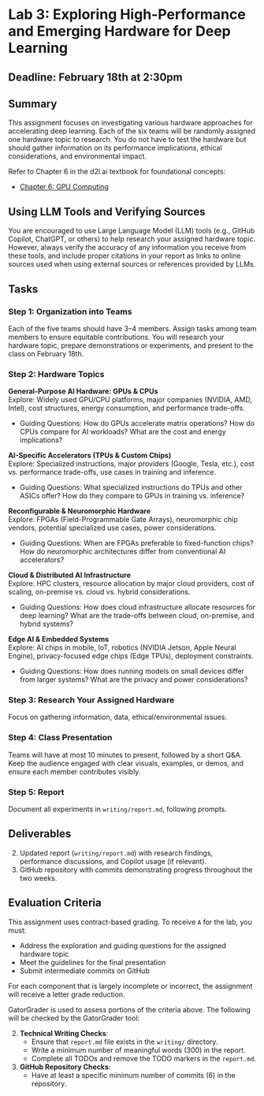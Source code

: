 # Lab 3: Exploring High-Performance and Emerging Hardware for Deep Learning
## Deadline: February 18th at 2:30pm

## Summary
This assignment focuses on investigating various hardware approaches for accelerating deep learning. Each of the six teams will be randomly assigned one hardware topic to research. You do not have to test the hardware but should gather information on its performance implications, ethical considerations, and environmental impact.  

Refer to Chapter 6 in the d2l.ai textbook for foundational concepts:
- [Chapter 6: GPU Computing](https://d2l.ai/chapter_computational-performance/index.html)

## Using LLM Tools and Verifying Sources
You are encouraged to use Large Language Model (LLM) tools (e.g., GitHub Copilot, ChatGPT, or others) to help research your assigned hardware topic. However, always verify the accuracy of any information you receive from these tools, and include proper citations in your report as links to online sources used when using external sources or references provided by LLMs.

## Tasks

### Step 1: Organization into Teams
Each of the five teams should have 3–4 members. Assign tasks among team members to ensure equitable contributions. You will research your hardware topic, prepare demonstrations or experiments, and present to the class on February 18th.

### Step 2: Hardware Topics

**General-Purpose AI Hardware: GPUs & CPUs**  
Explore: Widely used GPU/CPU platforms, major companies (NVIDIA, AMD, Intel), cost structures, energy consumption, and performance trade-offs.  
- Guiding Questions: How do GPUs accelerate matrix operations? How do CPUs compare for AI workloads? What are the cost and energy implications?

**AI-Specific Accelerators (TPUs & Custom Chips)**  
Explore: Specialized instructions, major providers (Google, Tesla, etc.), cost vs. performance trade-offs, use cases in training and inference.  
- Guiding Questions: What specialized instructions do TPUs and other ASICs offer? How do they compare to GPUs in training vs. inference?

**Reconfigurable & Neuromorphic Hardware**  
Explore: FPGAs (Field-Programmable Gate Arrays), neuromorphic chip vendors, potential specialized use cases, power considerations.  
- Guiding Questions: When are FPGAs preferable to fixed-function chips? How do neuromorphic architectures differ from conventional AI accelerators?

**Cloud & Distributed AI Infrastructure**  
Explore: HPC clusters, resource allocation by major cloud providers, cost of scaling, on-premise vs. cloud vs. hybrid considerations.  
- Guiding Questions: How does cloud infrastructure allocate resources for deep learning? What are the trade-offs between cloud, on-premise, and hybrid systems?

**Edge AI & Embedded Systems**  
Explore: AI chips in mobile, IoT, robotics (NVIDIA Jetson, Apple Neural Engine), privacy-focused edge chips (Edge TPUs), deployment constraints.  
- Guiding Questions: How does running models on small devices differ from larger systems? What are the privacy and power considerations?

### Step 3: Research Your Assigned Hardware
Focus on gathering information, data, ethical/environmental issues.

### Step 4: Class Presentation
Teams will have at most 10 minutes to present, followed by a short Q&A. Keep the audience engaged with clear visuals, examples, or demos, and ensure each member contributes visibly.

### Step 5: Report
Document all experiments in `writing/report.md`, following prompts.

## Deliverables
2. Updated report (`writing/report.md`) with research findings, performance discussions, and Copilot usage (if relevant).
4. GitHub repository with commits demonstrating progress throughout the two weeks.

## Evaluation Criteria
This assignment uses contract-based grading. To receive `A` for the lab, you must:

- Address the exploration and guiding questions for the assigned hardware topic
- Meet the guidelines for the final presentation
- Submit intermediate commits on GitHub

For each component that is largely incomplete or incorrect, the assignment will receive a letter grade reduction.

GatorGrader is used to assess portions of the criteria above. The following will be checked by the GatorGrader tool:

2. **Technical Writing Checks**:
    - Ensure that `report.md` file exists in the `writing/` directory.
    - Write a minimum number of meaningful words (300) in the report.
    - Complete all TODOs and remove the TODO markers in the `report.md`.
4. **GitHub Repository Checks**:
    - Have at least a specific minimum number of commits (6) in the repository.


